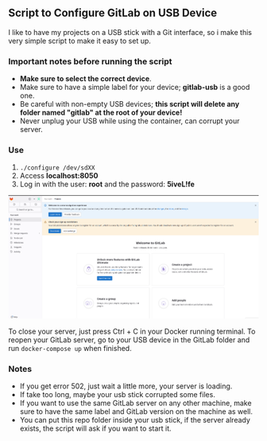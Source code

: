 ## Script to Configure GitLab on USB Device
I like to have my projects on a USB stick with a Git interface, so i make this very simple script to make it easy to set up.

### Important notes before running the script
* **Make sure to select the correct device**.
* Make sure to have a simple label for your device; **gitlab-usb** is a good one.
* Be careful with non-empty USB devices; **this script will delete any folder named "gitlab" at the root of your device!**
* Never unplug your USB while using the container, can corrupt your server.

### Use
1. `./configure /dev/sdXX`
2. Access **localhost:8050**
3. Log in with the user: **root** and the password: **5iveL!fe**

<p align="center">
  <img src="demo.png">
</p>

To close your server, just press Ctrl + C in your Docker running terminal. To reopen your GitLab server, go to your USB device in the GitLab folder and run `docker-compose up` when finished.

### Notes
* If you get error 502, just wait a little more, your server is loading.
* If take too long, maybe your usb stick corrupted some files.
* If you want to use the same GitLab server on any other machine, make sure to have the same label and GitLab version on the machine as well.
* You can put this repo folder inside your usb stick, if the server already exists, the script will ask if you want to start it.
